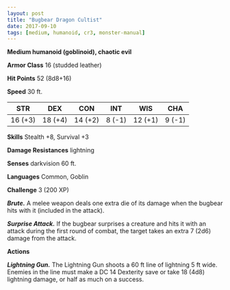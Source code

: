 ```yaml
---
layout: post
title: "Bugbear Dragon Cultist"
date: 2017-09-10
tags: [medium, humanoid, cr3, monster-manual]
---
```


**Medium humanoid (goblinoid), chaotic evil**

**Armor Class** 16 (studded leather)

**Hit Points** 52 (8d8+16)

**Speed** 30 ft.

|   STR   |   DEX   |   CON   |   INT   |   WIS   |   CHA   |
|:-----:|:-----:|:-----:|:-----:|:-----:|:-----:|
| 16 (+3) | 18 (+4) | 14 (+2) | 8 (-1) | 12 (+1) | 9 (-1) |

**Skills** Stealth +8, Survival +3

**Damage Resistances** lightning

**Senses** darkvision 60 ft.

**Languages** Common, Goblin

**Challenge** 3 (200 XP)

***Brute.*** A melee weapon deals one extra die of its damage when the bugbear hits with it (included in the attack).

***Surprise Attack.*** If the bugbear surprises a creature and hits it with an attack during the first round of combat, the target takes an extra 7 (2d6) damage from the attack.

**Actions**

***Lightning Gun.*** The Lightning Gun shoots a 60 ft line of lightning 5 ft wide. Enemies in the line must make a DC 14 Dexterity save or take 18 (4d8) lightning damage, or half as much on a success.
